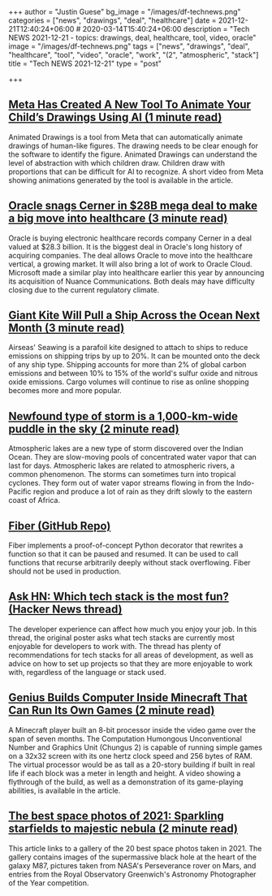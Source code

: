 +++
author = "Justin Guese"
bg_image = "/images/df-technews.png"
categories = ["news", "drawings", "deal", "healthcare"]
date = 2021-12-21T12:40:24+06:00 # 2020-03-14T15:40:24+06:00
description = "Tech NEWS 2021-12-21 - topics: drawings, deal, healthcare, tool, video, oracle"
image = "/images/df-technews.png"
tags = ["news", "drawings", "deal", "healthcare", "tool", "video", "oracle", "work", "(2", "atmospheric", "stack"]
title = "Tech NEWS 2021-12-21"
type = "post"

+++

## [Meta Has Created A New Tool To Animate Your Child’s Drawings Using AI (1 minute read)](https://www.cartoonbrew.com/tech/meta-wants-to-animate-your-childs-drawings-using-ai-211614.html)

Animated Drawings is a tool from Meta that can automatically animate drawings of human-like figures. The drawing needs to be clear enough for the software to identify the figure. Animated Drawings can understand the level of abstraction with which children draw. Children draw with proportions that can be difficult for AI to recognize. A short video from Meta showing animations generated by the tool is available in the article.

## [Oracle snags Cerner in $28B mega deal to make a big move into healthcare (3 minute read)](https://techcrunch.com/2021/12/20/oracle-snags-cerner-in-28b-mega-deal-to-make-a-big-move-into-healthcare/)

Oracle is buying electronic healthcare records company Cerner in a deal valued at $28.3 billion. It is the biggest deal in Oracle's long history of acquiring companies. The deal allows Oracle to move into the healthcare vertical, a growing market. It will also bring a lot of work to Oracle Cloud. Microsoft made a similar play into healthcare earlier this year by announcing its acquisition of Nuance Communications. Both deals may have difficulty closing due to the current regulatory climate.

## [Giant Kite Will Pull a Ship Across the Ocean Next Month (3 minute read)](https://gizmodo.com/giant-kite-will-pull-a-ship-across-the-ocean-next-month-1848233992)

Airseas' Seawing is a parafoil kite designed to attach to ships to reduce emissions on shipping trips by up to 20%. It can be mounted onto the deck of any ship type. Shipping accounts for more than 2% of global carbon emissions and between 10% to 15% of the world's sulfur oxide and nitrous oxide emissions. Cargo volumes will continue to rise as online shopping becomes more and more popular.

## [Newfound type of storm is a 1,000-km-wide puddle in the sky (2 minute read)](https://newatlas.com/environment/atmospheric-lakes-new-meteorological-phenomenon/)

Atmospheric lakes are a new type of storm discovered over the Indian Ocean. They are slow-moving pools of concentrated water vapor that can last for days. Atmospheric lakes are related to atmospheric rivers, a common phenomenon. The storms can sometimes turn into tropical cyclones. They form out of water vapor streams flowing in from the Indo-Pacific region and produce a lot of rain as they drift slowly to the eastern coast of Africa.

## [Fiber (GitHub Repo)](https://github.com/tylerhou/fiber)

Fiber implements a proof-of-concept Python decorator that rewrites a function so that it can be paused and resumed. It can be used to call functions that recurse arbitrarily deeply without stack overflowing. Fiber should not be used in production.

## [Ask HN: Which tech stack is the most fun? (Hacker News thread)](https://news.ycombinator.com/item?id=29625165/1/0100017ddcae0b1c-0ca21377-efa0-4bb4-b872-20555606276a-000000/Abs18sTKOmY3HROXP_lN6xgRTyADfjEVviz_rMPjDps=228)

The developer experience can affect how much you enjoy your job. In this thread, the original poster asks what tech stacks are currently most enjoyable for developers to work with. The thread has plenty of recommendations for tech stacks for all areas of development, as well as advice on how to set up projects so that they are more enjoyable to work with, regardless of the language or stack used.

## [Genius Builds Computer Inside Minecraft That Can Run Its Own Games (2 minute read)](https://futurism.com/the-byte/computer-minecraft-run-games)

A Minecraft player built an 8-bit processor inside the video game over the span of seven months. The Computation Humongous Unconventional Number and Graphics Unit (Chungus 2) is capable of running simple games on a 32x32 screen with its one hertz clock speed and 256 bytes of RAM. The virtual processor would be as tall as a 20-story building if built in real life if each block was a meter in length and height. A video showing a flythrough of the build, as well as a demonstration of its game-playing abilities, is available in the article.

## [The best space photos of 2021: Sparkling starfields to majestic nebula (2 minute read)](https://newatlas.com/space/2021-best-space-photos/)

This article links to a gallery of the 20 best space photos taken in 2021. The gallery contains images of the supermassive black hole at the heart of the galaxy M87, pictures taken from NASA's Perseverance rover on Mars, and entries from the Royal Observatory Greenwich's Astronomy Photographer of the Year competition.

